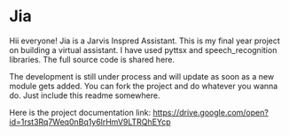 # Jia
Hii everyone!
Jia is a Jarvis Inspred Assistant.
This is my final year project on building a virtual assistant.
I have used pyttsx and speech_recognition libraries.
The full source code is shared here.

The development is still under process and will update as soon as a new module gets added.
You can fork the project and do whatever you wanna do. Just include this readme somewhere.

Here is the project documentation link:
https://drive.google.com/open?id=1rst3Rq7Weq0nBq1y6lrHmV9LTRQhEYcp
